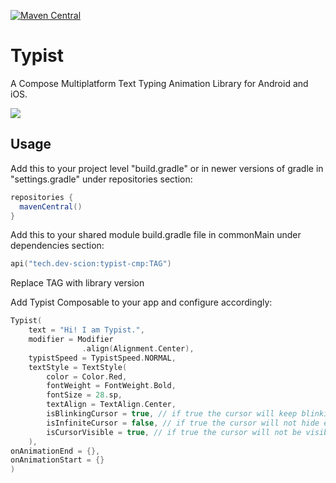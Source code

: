 [![Maven Central](https://img.shields.io/maven-central/v/tech.dev-scion/typist-cmp.svg?label=Maven%20Central)](https://search.maven.org/search?q=g:%22tech.dev-scion%22%20AND%20a:%22typist-cmp%22)

# Typist
A Compose Multiplatform Text Typing Animation Library for Android and iOS.

<img src="/media/typist.gif">

## Usage
<p>Add this to your project level "build.gradle" or in newer versions of gradle in "settings.gradle" under repositories section:</p>

 ```groovy
repositories {
   mavenCentral()
}
```
<p>Add this to your shared module build.gradle file in commonMain under dependencies section:</p>

```kotlin
api("tech.dev-scion:typist-cmp:TAG")
```
<p>Replace TAG with library version</p>

<p>Add Typist Composable to your app and configure accordingly:</p>

```kotlin
Typist(
    text = "Hi! I am Typist.",
    modifier = Modifier
                .align(Alignment.Center),
    typistSpeed = TypistSpeed.NORMAL,
    textStyle = TextStyle(
        color = Color.Red,
        fontWeight = FontWeight.Bold,
        fontSize = 28.sp,
        textAlign = TextAlign.Center,
        isBlinkingCursor = true, // if true the cursor will keep blinking
        isInfiniteCursor = false, // if true the cursor will not hide even after the text has been written
        isCursorVisible = true, // if true the cursor will not be visible at all
    ),
onAnimationEnd = {},
onAnimationStart = {}
)
```
